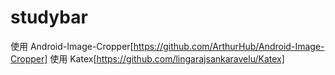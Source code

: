 # studybar
使用 Android-Image-Cropper[https://github.com/ArthurHub/Android-Image-Cropper]
使用 Katex[https://github.com/lingarajsankaravelu/Katex]
